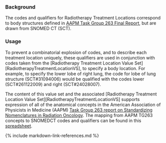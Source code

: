### Background

The codes and qualifiers for Radiotherapy Treatment Locations correspond to body structures defined in [AAPM Task Group 263 Final Report](https://www.aapm.org/pubs/reports/RPT_263.pdf), but are drawn from SNOMED CT (SCT).

### Usage

To prevent a combinatorial explosion of codes, and to describe each treatment location uniquely, these qualifiers are used in conjunction with codes taken from the [Radiotherapy Treatment Location Value Set][RadiotherapyTreatmentLocationVS], to specify a body location. For example, to specify the lower lobe of right lung, the code for lobe of lung structure (SCT#31094006) would be qualified with the codes lower (SCT#261122009) and right (SCT#24028007).

The content of this value set and the associated [Radiotherapy Treatment Location Value Set][RadiotherapyTreatmentLocationVS] supports expression of all of the anatomical concepts in the American Association of Physicists in Medicine (AAPM) [Task Group 263 report on Standardizing Nomenclatures in Radiation Oncology](https://www.aapm.org/pubs/reports/RPT_263.pdf).   The mapping from AAPM TG263 concepts to SNOMEDCT codes and qualifiers can be found in this [spreadsheet](TG263_Nomenclature_to_SNOMEDCT_Codes_and_Qualifiers.xlsx).

{% include markdown-link-references.md %}

